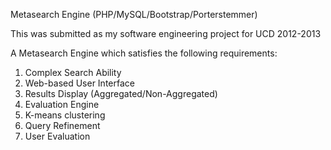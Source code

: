 Metasearch Engine (PHP/MySQL/Bootstrap/Porterstemmer)

This was submitted as my software engineering project for UCD 2012-2013

A Metasearch Engine which satisfies the following requirements:

1. Complex Search Ability
2. Web-based User Interface
3. Results Display (Aggregated/Non-Aggregated)
4. Evaluation Engine
5. K-means clustering
6. Query Refinement
7. User Evaluation

